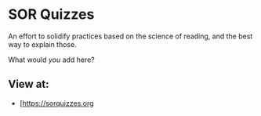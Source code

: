 # SOR Quizzes

An effort to solidify practices based on the science of reading, and the best way to explain those.

What would *you* add here?

## View at:

- [https://sorquizzes.org 
